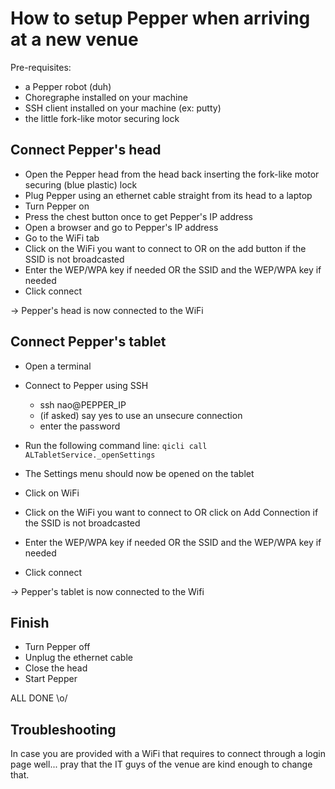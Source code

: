 # How to setup Pepper when arriving at a new venue

Pre-requisites:

- a Pepper robot (duh)
- Choregraphe installed on your machine
- SSH client installed on your machine (ex: putty)
- the little fork-like motor securing lock

## Connect Pepper's head

- Open the Pepper head from the head back inserting the fork-like motor securing (blue plastic) lock
- Plug Pepper using an ethernet cable straight from its head to a laptop
- Turn Pepper on
- Press the chest button once to get Pepper's IP address
- Open a browser and go to Pepper's IP address
- Go to the WiFi tab
- Click on the WiFi you want to connect to OR on the add button if the SSID is not broadcasted
- Enter the WEP/WPA key if needed OR the SSID and the WEP/WPA key if needed
- Click connect

-> Pepper's head is now connected to the WiFi

## Connect Pepper's tablet

- Open a terminal
- Connect to Pepper using SSH

	- ssh nao@PEPPER_IP
	- (if asked) say yes to use an unsecure connection
	- enter the password

- Run the following command line:
`qicli call ALTabletService._openSettings`

- The Settings menu should now be opened on the tablet
- Click on WiFi
- Click on the WiFi you want to connect to OR click on Add Connection if the SSID is not broadcasted
- Enter the WEP/WPA key if needed OR the SSID and the WEP/WPA key if needed
- Click connect

-> Pepper's tablet is now connected to the Wifi

## Finish
- Turn Pepper off
- Unplug the ethernet cable
- Close the head
- Start Pepper

ALL DONE \o/

## Troubleshooting 

In case you are provided with a WiFi that requires to connect through a login page well... pray that the IT guys of the venue are kind enough to change that. 
